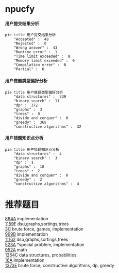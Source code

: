# npucfy

<!-- tabs:start -->



#### **用户提交结果分析**

```mermaid
pie title 用户提交结果分析
    "Accepted" :  48
    "Rejected" :  0
    "Wrong answer" :  43
    "Runtime error" :  1
    "Time limit exceeded" :  8
    "Memory limit exceeded" :  0
    "Compilation error" :  0
    "Partial" :  0
```

#### **用户做题类型偏好分析**

```mermaid
pie title 用户做题类型偏好分析
    "data structures" :  339
    "binary search" :  11
    "dp" :  372
    "graphs" :  3
    "trees" :  0
    "divide and conquer" :  0
    "greedy" :  368
    "constructive algorithms" :  32
```
#### **用户错题知识点分析**

```mermaid
pie title 用户错题知识点分析
    "data structures" :  4
    "binary search" :  3
    "dp" :  1
    "graphs" :  10
    "trees" :  2
    "divide and conquer" :  0
    "greedy" :  2
    "constructive algorithms" :  4
```



<!-- tabs:end -->
# 推荐题目
[884A](https://codeforces.com/contest/884/problem/A)		implementation		  
[1159F](https://codeforces.com/contest/1159/problem/F)		dsu,graphs,sortings,trees		  
[3C](https://codeforces.com/contest/3/problem/C)		brute force,
                        games,
                        implementation		  
[999B](https://codeforces.com/contest/999/problem/B)		implementation		  
[11162](https://codeforces.com/contest/1116/problem/2)		dsu,graphs,sortings,trees		  
[523A](https://codeforces.com/contest/523/problem/A)		*special problem,
                        implementation		  
[952A](https://codeforces.com/contest/952/problem/A)		math		  
[1264C](https://codeforces.com/contest/1264/problem/C)		data structures,
                        probabilities		  
[16A](https://codeforces.com/contest/16/problem/A)		implementation		  
[1373E](https://codeforces.com/contest/1373/problem/E)		brute force,
                        constructive algorithms,
                        dp,
                        greedy		  
